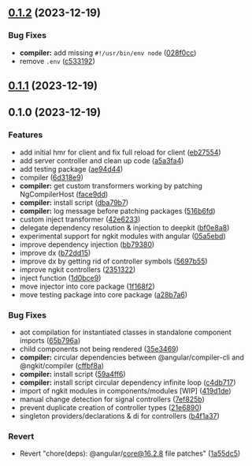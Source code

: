 

## [0.1.2](https://github.com/marcus-sa/ngkit/compare/compiler-v0.1.1...compiler-v0.1.2) (2023-12-19)


### Bug Fixes

* **compiler:** add missing `#!/usr/bin/env node` ([028f0cc](https://github.com/marcus-sa/ngkit/commit/028f0cce91ec5cd7b8e1646081c6b7f365aa7422))
* remove `.env` ([c533192](https://github.com/marcus-sa/ngkit/commit/c533192597b220fe4486658895015834545ed4ee))

## [0.1.1](https://github.com/marcus-sa/ngkit/compare/compiler-v0.1.0...compiler-v0.1.1) (2023-12-19)

## 0.1.0 (2023-12-19)


### Features

* add initial hmr for client and fix full reload for client ([eb27554](https://github.com/marcus-sa/ngkit/commit/eb27554fd199bba83d5716ab3aa5053d2b406b0c))
* add server controller and clean up code ([a5a3fa4](https://github.com/marcus-sa/ngkit/commit/a5a3fa4affdd456d4c56b6205fe29b65014d59e8))
* add testing package ([ae94d44](https://github.com/marcus-sa/ngkit/commit/ae94d447922ba7bd436a30e6a63981eea9807716))
* compiler ([6d318e9](https://github.com/marcus-sa/ngkit/commit/6d318e9d69cfbdb6bf1452746d3c26a02e604025))
* **compiler:** get custom transformers working by patching NgCompilerHost ([face9dd](https://github.com/marcus-sa/ngkit/commit/face9dd4c9222f7365b532d4942a3d5af1fe2506))
* **compiler:** install script ([dba79b7](https://github.com/marcus-sa/ngkit/commit/dba79b723f865055ba9d9e2e5b71deed81eeafde))
* **compiler:** log message before patching packages ([516b6fd](https://github.com/marcus-sa/ngkit/commit/516b6fdac474ba8a6f5757a62955326436d0799c))
* custom inject transformer ([42e6233](https://github.com/marcus-sa/ngkit/commit/42e62336158c34e04721fbda1d9defeaee6ac613))
* delegate dependency resolution & injection to deepkit ([bf0e8a8](https://github.com/marcus-sa/ngkit/commit/bf0e8a8e9bb2b9fa976c0c1dcf9b570ca3e046a9))
* experimental support for ngkit modules with angular ([05a5ebd](https://github.com/marcus-sa/ngkit/commit/05a5ebdc3593f46ea7a0342dcc8efc8e93cf65fd))
* improve dependency injection ([bb79380](https://github.com/marcus-sa/ngkit/commit/bb793803643210c44dd3162954688c9975c79ebb))
* improve dx ([b72dd15](https://github.com/marcus-sa/ngkit/commit/b72dd15b67ac48a7be777713dcf2b22d5ef6905d))
* improve dx by getting rid of controller symbols ([5697b55](https://github.com/marcus-sa/ngkit/commit/5697b55b6bfb7eb30635cec78636b4abcbbb5bfd))
* improve ngkit controllers ([2351322](https://github.com/marcus-sa/ngkit/commit/2351322700f5c1117bf6bdfb10d61cbb8a24a994))
* inject function ([1d0bce9](https://github.com/marcus-sa/ngkit/commit/1d0bce93a620e0c1bb17af27bbb84b9c1f12bdb2))
* move injector into core package ([1f168f2](https://github.com/marcus-sa/ngkit/commit/1f168f26ca7b2d7f04ba72b46ad20e96fc871553))
* move testing package into core package ([a28b7a6](https://github.com/marcus-sa/ngkit/commit/a28b7a65e9cd5e14125937a46cda0836c39480ea))


### Bug Fixes

* aot compilation for instantiated classes in standalone component imports ([65b796a](https://github.com/marcus-sa/ngkit/commit/65b796a5a18580de4f326a845e12016a6654b3d1))
* child components not being rendered ([35e3469](https://github.com/marcus-sa/ngkit/commit/35e34690b1637f22a1fbf7d2424d83ccbe1821fc))
* **compiler:** circular dependencies between @angular/compiler-cli and @ngkit/compiler ([cffbf8a](https://github.com/marcus-sa/ngkit/commit/cffbf8aa0db6ec8c47d3996f4d80770bd863c333))
* **compiler:** install script ([59a4ff6](https://github.com/marcus-sa/ngkit/commit/59a4ff6ecbb1a1945c42c6bb2b131c3c6df89c73))
* **compiler:** install script circular dependency infinite loop ([c4db717](https://github.com/marcus-sa/ngkit/commit/c4db7178fbf94ad29ecd5007bc2b0942937c45d2))
* import of ngkit modules in components/modules [WIP] ([419d1de](https://github.com/marcus-sa/ngkit/commit/419d1def1eedb875db4805315b33a5fce13aac77))
* manual change detection for signal controllers ([7ef825b](https://github.com/marcus-sa/ngkit/commit/7ef825bcc23de5c636c347c245b27ab2f34c69ea))
* prevent duplicate creation of controller types ([21e6890](https://github.com/marcus-sa/ngkit/commit/21e68908842792d724b634eec54a483aa0732e36))
* singleton providers/declarations & di for controllers ([b4f1a37](https://github.com/marcus-sa/ngkit/commit/b4f1a379ecd3bb961806eb2ea44b90d4d8b5c0a3))


### Revert

* Revert "chore(deps): @angular/core@16.2.8 file patches" ([1a55dc5](https://github.com/marcus-sa/ngkit/commit/1a55dc5ed5a3eb07b967dd894b34670896ea5a83))